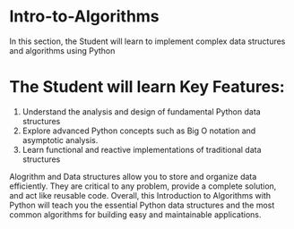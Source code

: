 # Intro-to-Algorithms
In this section, the Student will learn to implement complex data structures and algorithms using Python

# The Student will learn Key Features:
1. Understand the analysis and design of fundamental Python data structures
2. Explore advanced Python concepts such as Big O notation and asymptotic analysis.
3. Learn functional and reactive implementations of traditional data structures


Alogrithm and Data structures allow you to store and organize data efficiently. 
They are critical to any problem, provide a complete solution, and act like reusable code. 
Overall, this Introduction to Algorithms with Python will teach you the essential Python data structures and the most common
algorithms for building easy and maintainable applications.
